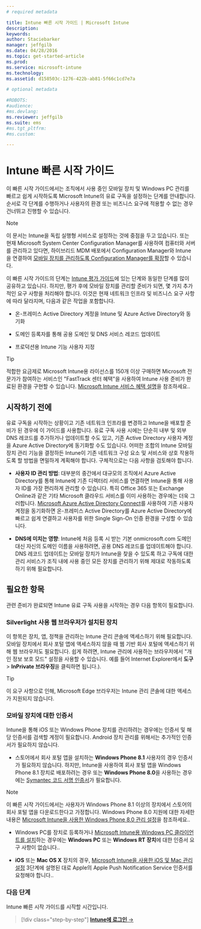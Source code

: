 ```yaml
---
# required metadata

title: Intune 빠른 시작 가이드 | Microsoft Intune
description:
keywords:
author: Staciebarker
manager: jeffgilb
ms.date: 04/28/2016
ms.topic: get-started-article
ms.prod:
ms.service: microsoft-intune
ms.technology:
ms.assetid: d158503c-1276-422b-ab81-5f66c1cd7e7a

# optional metadata

#ROBOTS:
#audience:
#ms.devlang:
ms.reviewer: jeffgilb
ms.suite: ems
#ms.tgt_pltfrm:
#ms.custom:

---
```



# Intune 빠른 시작 가이드
이 빠른 시작 가이드에서는 조직에서 사용 중인 모바일 장치 및 Windows PC 관리를 빠르고 쉽게 시작하도록 Microsoft Intune의 유료 구독을 설정하는 단계를 안내합니다. 순서로 각 단계를 수행하거나 사용자의 환경 또는 비즈니스 요구에 적용할 수 없는 경우 건너뛰고 진행할 수 있습니다.

>[!NOTE]
>이 문서는 Intune을 독립 실행형 서비스로 설정하는 것에 중점을 두고 있습니다. 또는 현재 Microsoft System Center Configuration Manager를 사용하여 컴퓨터와 서버를 관리하고 있다면, 하이브리드 MDM 배포에서 Configuration Manager와 Intune을 연결하여 [모바일 장치를 관리하도록 Configuration Manager를 확장](https://technet.microsoft.com/library/jj884158.aspx)할 수 있습니다.

이 빠른 시작 가이드의 단계는 [Intune 평가 가이드](/intune/understand-explore/get-started-with-a-30-day-trial-of-microsoft-intune)에 있는 단계와 동일한 단계를 많이 공유하고 있습니다. 하지만, 평가 후에 모바일 장치를 관리할 준비가 되면, 몇 가지 추가적인 요구 사항을 처리해야 합니다. 이것은 현재 네트워크 인프라 및 비즈니스 요구 사항에 따라 달라지며, 다음과 같은 작업을 포함합니다.

-   온-프레미스 Active Directory 계정을 Intune 및 Azure Active Directory와 동기화

-   도메인 등록자를 통해 공용 도메인 및 DNS 서비스 레코드 업데이트

-   프로덕션용 Intune 기능 사용자 지정

>[!TIP]
>적합한 요금제로 Microsoft Intune용 라이선스를 150개 이상 구매하면 Microsoft 전문가가 참여하는 서비스인 "FastTrack 센터 혜택"을 사용하여 Intune 사용 준비가 완료된 환경을 구현할 수 있습니다. [Microsoft Intune 서비스 혜택 설명](https://technet.microsoft.com/library/mt228265.aspx)을 참조하세요..


## 시작하기 전에
유료 구독을 시작하는 상황이고 기존 네트워크 인프라를 변경하고 Intune을 배포할 준비가 된 경우에 이 가이드를 사용합니다. 유료 구독 사용 시에는 단순히 내부 및 외부 DNS 레코드를 추가하거나 업데이트할 수도 있고, 기존 Active Directory 사용자 계정을 Azure Active Directory에 동기화할 수도 있습니다. 어떠한 조합의 Intune 모바일 장치 관리 기능을 결정하든 Intune이 기존 네트워크 구성 요소 및 서비스와 상호 작용하도록 할 방법을 면밀하게 계획해야 합니다. 구체적으로는 다음 사항을 검토해야 합니다.

-   **사용자 ID 관리 방법**: 대부분의 중간에서 대규모의 조직에서 Azure Active Directory를 통해 Intune에 기존 디렉터리 서비스를 연결하면 Intune을 통해 사용자 ID를 가장 편리하게 관리할 수 있습니다. 특히 Office 365 또는 Exchange Online과 같은 기타 Microsoft 클라우드 서비스를 이미 사용하는 경우에는 더욱 그러합니다. [Microsoft Azure Active Directory Connect](https://www.microsoft.com/download/details.aspx?id=47594)를 사용하여 기존 사용자 계정을 동기화하면 온-프레미스 Active Directory를 Azure Active Directory에 빠르고 쉽게 연결하고 사용자를 위한 Single Sign-On 인증 환경을 구성할 수 있습니다.

-   **DNS에 미치는 영향**: Intune에 처음 등록 시 받는 기본 onmicrosoft.com 도메인 대신 자신의 도메인 이름을 사용하려면, 공용 DNS 레코드를 업데이트해야 합니다. DNS 레코드 업데이트는 모바일 장치가 Intune을 찾을 수 있도록 하고 구독에 대한 관리 서비스가 조직 내에 사용 중인 모든 장치를 관리하기 위해 제대로 작동하도록 하기 위해 필요합니다.

## 필요한 항목
관련 준비가 완료되면 Intune 유료 구독 사용을 시작하는 경우 다음 항목이 필요합니다.

### Silverlight 사용 웹 브라우저가 설치된 장치
이 항목은 장치, 앱, 정책을 관리하는 Intune 관리 콘솔에 액세스하기 위해 필요합니다. 모바일 장치에서 회사 포털 앱에 액세스하지 않을 때 웹 기반 회사 포털에 액세스하기 위해 웹 브라우저도 필요합니다. 쉽게 하려면, Intune 관리에 사용하는 브라우저에서 "개인 정보 보호 모드" 설정을 사용할 수 있습니다. 예를 들어 Internet Explorer에서 **도구** &gt; **InPrivate 브라우징**을 클릭하면 됩니다.).

>[!TIP]
>이 요구 사항으로 인해, Microsoft Edge 브라우저는 Intune 관리 콘솔에 대한 액세스가 지원되지 않습니다.


### 모바일 장치에 대한 인증서
Intune을 통해 iOS 또는 Windows Phone 장치를 관리하려는 경우에는 인증서 및 해당 인증서를 검색할 계정이 필요합니다. Android 장치 관리를 위해서는 추가적인 인증서가 필요하지 않습니다.

- 스토어에서 회사 포털 앱을 설치하는 **Windows Phone 8.1** 사용자의 경우 인증서가 필요하지 않습니다. 하지만, Intune을 사용하여 회사 포털 앱을 Windows Phone 8.1 장치로 배포하려는 경우 또는 **Windows Phone 8.0**을 사용하는 경우에는 [Symantec 코드 서명 인증서](https://products.websecurity.symantec.com/orders/enrollment/microsoftCert.do)가 필요합니다.

>[!NOTE]
>이 빠른 시작 가이드에서는 사용자가 Windows Phone 8.1 이상의 장치에서 스토어의 회사 포털 앱을 다운로드한다고 가정합니다. Windows Phone 8.0 지원에 대한 자세한 내용은 [Microsoft Intune을 사용한 Windows Phone 8.0 관리 설정](/Intune/deploy-use/set-up-windows-phone-8.0-management-with-microsoft-intune)을 참조하세요..

- Windows PC를 장치로 등록하거나 [Microsoft Intune용 Windows PC 클라이언트를 설치](/intune/deploy-use/install-the-windows-pc-client-with-microsoft-intune)하는 경우에는 **Windows PC** 또는 **Windows RT 장치**에 대한 인증서 요구 사항이 없습니다..

- **iOS** 또는 **Mac OS X** 장치의 경우, [Microsoft Intune을 사용한 iOS 및 Mac 관리 설정](/intune/deploy-use/set-up-ios-and-mac-management-with-microsoft-intune) 3단계에 설명된 대로 Apple의 Apple Push Notification Service 인증서를 요청해야 합니다..

### 다음 단계
Intune 빠른 시작 가이드를 시작할 시간입니다.

>[!div class="step-by-step"]
[**Intune에 로그인** &rarr;](start-with-a-paid-subscription-to-microsoft-intune-step-1.md)


<!--HONumber=May16_HO1-->


